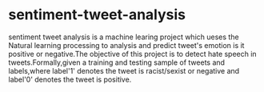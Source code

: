 # sentiment-tweet-analysis
sentiment tweet analysis is a machine learing project which ueses the Natural learning  processing to analysis and predict tweet's emotion is it positive or negative.The objective of this project is to detect hate speech in tweets.Formally,given a training and testing sample of tweets and labels,where label'1' denotes the tweet is racist/sexist or negative and label'0' denotes the tweet is positive. 
